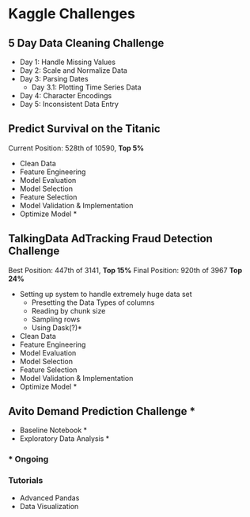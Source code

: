 # Kaggle Challenges

## 5 Day Data Cleaning Challenge
+ Day 1: Handle Missing Values
+ Day 2: Scale and Normalize Data
+ Day 3: Parsing Dates
  + Day 3.1: Plotting Time Series Data
+ Day 4: Character Encodings
+ Day 5: Inconsistent Data Entry

## Predict Survival on the Titanic
Current Position: 528th of 10590, **Top 5%**
+ Clean Data
+ Feature Engineering
+ Model Evaluation
+ Model Selection
+ Feature Selection
+ Model Validation & Implementation
+ Optimize Model *

## TalkingData AdTracking Fraud Detection Challenge 
Best Position: 447th of 3141, **Top 15%**
Final Position: 920th of 3967 **Top 24%**
+ Setting up system to handle extremely huge data set
  + Presetting the Data Types of columns
  + Reading by chunk size
  + Sampling rows
  + Using Dask(?)*
+ Clean Data
+ Feature Engineering
+ Model Evaluation
+ Model Selection
+ Feature Selection
+ Model Validation & Implementation
+ Optimize Model *

## Avito Demand Prediction Challenge *
+ Baseline Notebook *
+ Exploratory Data Analysis *

### * Ongoing

### Tutorials
+ Advanced Pandas
+ Data Visualization
